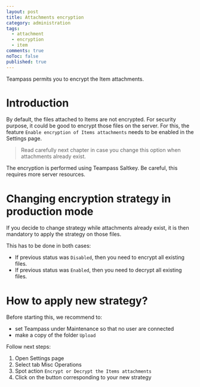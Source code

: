 ```yaml
---
layout: post
title: Attachments encryption
category: administration
tags: 
  - attachment
  - encryption
  - item
comments: true
noToc: false
published: true
---
```


Teampass permits you to encrypt the Item attachments.

# Introduction

By default, the files attached to Items are not encrypted. For security purpose, it could be good to encrypt those files on the server.
For this, the feature `Enable encryption of Items attachments` needs to be enabled in the Settings page. 

> Read carefully next chapter in case you change this option when attachments already exist.

The encryption is performed using Teampass Saltkey. Be careful, this requires more server resources.

# Changing encryption strategy in production mode

If you decide to change strategy while attachments already exist, it is then mandatory to apply the strategy on those files.

This has to be done in both cases:

- If previous status was `Disabled`, then you need to encrypt all existing files.
- If previous status was `Enabled`, then you need to decrypt all existing files.

# How to apply new strategy?

Before starting this, we recommend to:

* set Teampass under Maintenance so that no user are connected
* make a copy of the folder `Upload`

Follow next steps:

1. Open Settings page
2. Select tab Misc Operations
3. Spot action `Encrypt or Decrypt the Items attachments`
4. Click on the button corresponding to your new strategy
